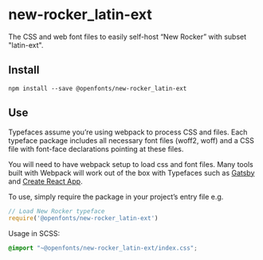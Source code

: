 
# new-rocker_latin-ext

The CSS and web font files to easily self-host “New Rocker” with subset "latin-ext".

## Install

`npm install --save @openfonts/new-rocker_latin-ext`

## Use

Typefaces assume you’re using webpack to process CSS and files. Each typeface
package includes all necessary font files (woff2, woff) and a CSS file with
font-face declarations pointing at these files.

You will need to have webpack setup to load css and font files. Many tools built
with Webpack will work out of the box with Typefaces such as [Gatsby](https://github.com/gatsbyjs/gatsby)
and [Create React App](https://github.com/facebookincubator/create-react-app).

To use, simply require the package in your project’s entry file e.g.

```javascript
// Load New Rocker typeface
require('@openfonts/new-rocker_latin-ext')
```

Usage in SCSS:
```scss
@import "~@openfonts/new-rocker_latin-ext/index.css";
```
